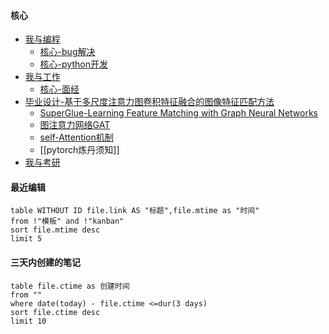 #### 核心
- [我与编程](编程/我与编程.md)
	- [核心-bug解决](bug解决/核心-bug解决.md)
	- [核心-python开发](编程/工作相关/核心-python开发.md)
- [我与工作](编程/我与工作.md)
	- [核心-面经](编程/工作相关/核心-面经.md)
- [毕业设计-基于多尺度注意力图卷积特征融合的图像特征匹配方法](科研/毕业设计/毕业设计-基于多尺度注意力图卷积特征融合的图像特征匹配方法.md)
	- [SuperGlue-Learning Feature Matching with Graph Neural Networks](科研/毕业设计/SuperGlue-Learning%20Feature%20Matching%20with%20Graph%20Neural%20Networks.md)
	- [图注意力网络GAT](图注意力网络GAT.md)
	- [self-Attention机制](科研/毕业设计/self-Attention机制.md)
	- [[pytorch炼丹须知]]
- [我与考研](考研/我与考研.md) 

 
#### 最近编辑
```dataview
table WITHOUT ID file.link AS "标题",file.mtime as "时间"
from !"模板" and !"kanban"
sort file.mtime desc
limit 5
```

#### 三天内创建的笔记
```dataview
table file.ctime as 创建时间
from ""
where date(today) - file.ctime <=dur(3 days)
sort file.ctime desc
limit 10
```

